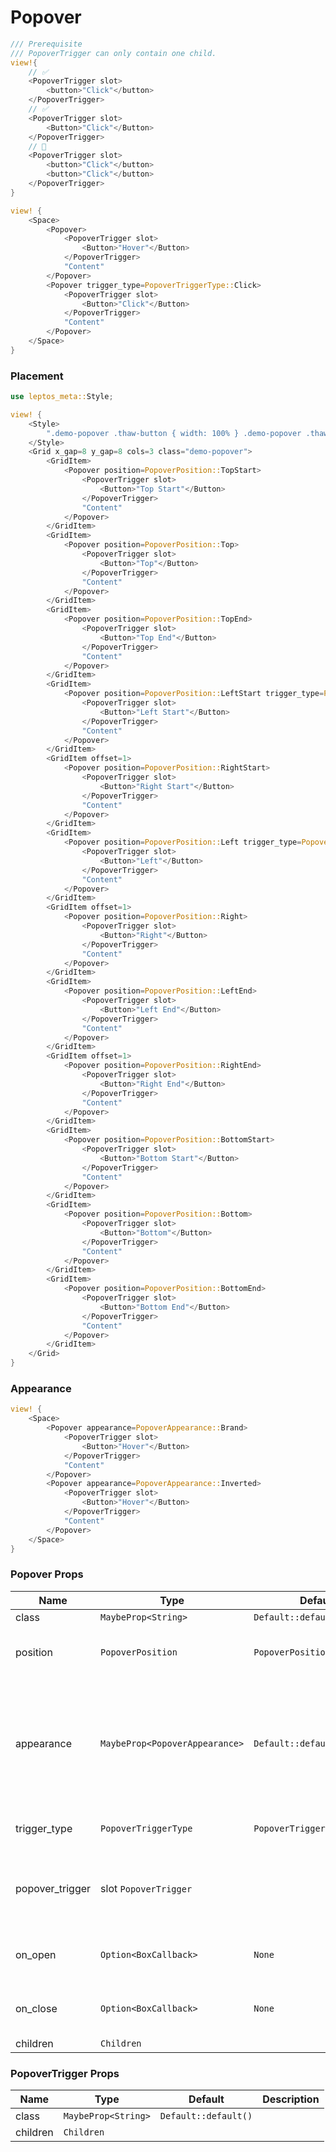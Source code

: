 # Popover


```rust
/// Prerequisite
/// PopoverTrigger can only contain one child.
view!{
    // ✅
    <PopoverTrigger slot>
        <button>"Click"</button>
    </PopoverTrigger>
    // ✅
    <PopoverTrigger slot>
        <Button>"Click"</Button>
    </PopoverTrigger>
    // 🙅
    <PopoverTrigger slot>
        <button>"Click"</button>
        <button>"Click"</button>
    </PopoverTrigger>
}
```

```rust demo
view! {
    <Space>
        <Popover>
            <PopoverTrigger slot>
                <Button>"Hover"</Button>
            </PopoverTrigger>
            "Content"
        </Popover>
        <Popover trigger_type=PopoverTriggerType::Click>
            <PopoverTrigger slot>
                <Button>"Click"</Button>
            </PopoverTrigger>
            "Content"
        </Popover>
    </Space>
}
```

### Placement

```rust demo
use leptos_meta::Style;

view! {
    <Style>
        ".demo-popover .thaw-button { width: 100% } .demo-popover .thaw-popover-trigger { display: block }"
    </Style>
    <Grid x_gap=8 y_gap=8 cols=3 class="demo-popover">
        <GridItem>
            <Popover position=PopoverPosition::TopStart>
                <PopoverTrigger slot>
                    <Button>"Top Start"</Button>
                </PopoverTrigger>
                "Content"
            </Popover>
        </GridItem>
        <GridItem>
            <Popover position=PopoverPosition::Top>
                <PopoverTrigger slot>
                    <Button>"Top"</Button>
                </PopoverTrigger>
                "Content"
            </Popover>
        </GridItem>
        <GridItem>
            <Popover position=PopoverPosition::TopEnd>
                <PopoverTrigger slot>
                    <Button>"Top End"</Button>
                </PopoverTrigger>
                "Content"
            </Popover>
        </GridItem>
        <GridItem>
            <Popover position=PopoverPosition::LeftStart trigger_type=PopoverTriggerType::Click>
                <PopoverTrigger slot>
                    <Button>"Left Start"</Button>
                </PopoverTrigger>
                "Content"
            </Popover>
        </GridItem>
        <GridItem offset=1>
            <Popover position=PopoverPosition::RightStart>
                <PopoverTrigger slot>
                    <Button>"Right Start"</Button>
                </PopoverTrigger>
                "Content"
            </Popover>
        </GridItem>
        <GridItem>
            <Popover position=PopoverPosition::Left trigger_type=PopoverTriggerType::Click>
                <PopoverTrigger slot>
                    <Button>"Left"</Button>
                </PopoverTrigger>
                "Content"
            </Popover>
        </GridItem>
        <GridItem offset=1>
            <Popover position=PopoverPosition::Right>
                <PopoverTrigger slot>
                    <Button>"Right"</Button>
                </PopoverTrigger>
                "Content"
            </Popover>
        </GridItem>
        <GridItem>
            <Popover position=PopoverPosition::LeftEnd>
                <PopoverTrigger slot>
                    <Button>"Left End"</Button>
                </PopoverTrigger>
                "Content"
            </Popover>
        </GridItem>
        <GridItem offset=1>
            <Popover position=PopoverPosition::RightEnd>
                <PopoverTrigger slot>
                    <Button>"Right End"</Button>
                </PopoverTrigger>
                "Content"
            </Popover>
        </GridItem>
        <GridItem>
            <Popover position=PopoverPosition::BottomStart>
                <PopoverTrigger slot>
                    <Button>"Bottom Start"</Button>
                </PopoverTrigger>
                "Content"
            </Popover>
        </GridItem>
        <GridItem>
            <Popover position=PopoverPosition::Bottom>
                <PopoverTrigger slot>
                    <Button>"Bottom"</Button>
                </PopoverTrigger>
                "Content"
            </Popover>
        </GridItem>
        <GridItem>
            <Popover position=PopoverPosition::BottomEnd>
                <PopoverTrigger slot>
                    <Button>"Bottom End"</Button>
                </PopoverTrigger>
                "Content"
            </Popover>
        </GridItem>
    </Grid>
}
```

### Appearance

```rust demo
view! {
    <Space>
        <Popover appearance=PopoverAppearance::Brand>
            <PopoverTrigger slot>
                <Button>"Hover"</Button>
            </PopoverTrigger>
            "Content"
        </Popover>
        <Popover appearance=PopoverAppearance::Inverted>
            <PopoverTrigger slot>
                <Button>"Hover"</Button>
            </PopoverTrigger>
            "Content"
        </Popover>
    </Space>
}
```

### Popover Props

| Name | Type | Default | Description |
| --- | --- | --- | --- |
| class | `MaybeProp<String>` | `Default::default()` |  |
| position | `PopoverPosition` | `PopoverPosition::Top` | Configures the position of the Popover. |
| appearance | `MaybeProp<PopoverAppearance>` | `Default::default()` | A popover can appear styled with brand or inverted. When not specified, the default style is used. |
| trigger_type | `PopoverTriggerType` | `PopoverTriggerType::Hover` | Action that displays the popover. |
| popover_trigger | slot `PopoverTrigger` |  | The element or component that triggers popover. |
| on_open | `Option<BoxCallback>` | `None` | Listen for popover open events. |
| on_close | `Option<BoxCallback>` | `None` | Listen for popover close events. |
| children | `Children` |  |  |

### PopoverTrigger Props

| Name     | Type                | Default              | Description |
| -------- | ------------------- | -------------------- | ----------- |
| class    | `MaybeProp<String>` | `Default::default()` |             |
| children | `Children`          |                      |             |
